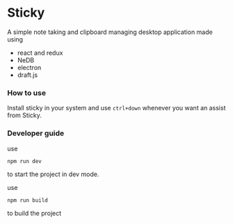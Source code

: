 # Sticky

A simple note taking and clipboard managing desktop application made using 

- react and redux
- NeDB
- electron
- draft.js 

### How to use

Install sticky in your system and use `ctrl+down` whenever you want an assist from Sticky.

### Developer guide
use 
```
npm run dev
```
to start the project in dev mode.

use 
```
npm run build
```
to build the project



